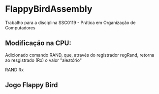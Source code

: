 # FlappyBirdAssembly
Trabalho para a disciplina SSC0119 - Prática em Organização de Computadores

## Modificação na CPU:

Adicionado comando RAND, que, através do registrador regRand, retorna ao resgistrado (Rx) o valor "aleatório"

RAND Rx

## Jogo Flappy Bird

